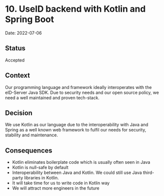 # 10. UseID backend with Kotlin and Spring Boot

Date: 2022-07-06

## Status

Accepted

## Context

Our programming language and framework ideally interoperates with the eID-Server Java SDK. Due to security needs and our open source policy, we need a well maintained and proven tech-stack. 

## Decision

We use Kotlin as our language due to the interoperability with Java and Spring as a well known web framework to fulfil our needs for security, stability and maintenance.

## Consequences

- Kotlin eliminates boilerplate code which is usually often seen in Java
- Kotlin is null-safe by default
- Interoperability between Java and Kotlin. We could still use Java third-party libraries in Kotlin.
- It will take time for us to write code in Kotlin way
- We will attract more engineers in the future
